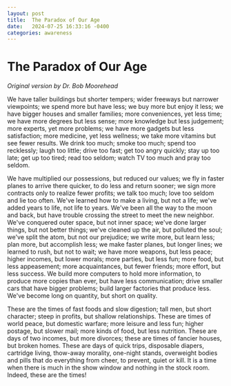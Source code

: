 ```yaml
---
layout: post
title:  The Paradox of Our Age
date:   2024-07-25 16:33:16 -0400
categories: awareness
---
```


# The Paradox of Our Age

*Original version by Dr. Bob Moorehead*

We have taller buildings but shorter tempers; wider freeways but narrower viewpoints; we spend more but have less; we buy more but enjoy it less; we have bigger houses and smaller families; more conveniences, yet less time; we have more degrees but less sense; more knowledge but less judgement; more experts, yet more problems; we have more gadgets but less satisfaction; more medicine, yet less wellness; we take more vitamins but see fewer results. We drink too much; smoke too much; spend too recklessly; laugh too little; drive too fast; get too angry quickly; stay up too late; get up too tired; read too seldom; watch TV too much and pray too seldom.

We have multiplied our possessions, but reduced our values; we fly in faster planes to arrive there quicker, to do less and return sooner; we sign more contracts only to realize fewer profits; we talk too much; love too seldom and lie too often. We've learned how to make a living, but not a life; we've added years to life, not life to years. We've been all the way to the moon and back, but have trouble crossing the street to meet the new neighbor. We've conquered outer space, but not inner space; we've done larger things, but not better things; we've cleaned up the air, but polluted the soul; we've split the atom, but not our prejudice; we write more, but learn less; plan more, but accomplish less; we make faster planes, but longer lines; we learned to rush, but not to wait; we have more weapons, but less peace; higher incomes, but lower morals; more parties, but less fun; more food, but less appeasement; more acquaintances, but fewer friends; more effort, but less success. We build more computers to hold more information, to produce more copies than ever, but have less communication; drive smaller cars that have bigger problems; build larger factories that produce less. We've become long on quantity, but short on quality.

These are the times of fast foods and slow digestion; tall men, but short character; steep in profits, but shallow relationships. These are times of world peace, but domestic warfare; more leisure and less fun; higher postage, but slower mail; more kinds of food, but less nutrition. These are days of two incomes, but more divorces; these are times of fancier houses, but broken homes. These are days of quick trips, disposable diapers, cartridge living, thow-away morality, one-night stands, overweight bodies and pills that do everything from cheer, to prevent, quiet or kill. It is a time when there is much in the show window and nothing in the stock room. Indeed, these are the times!

